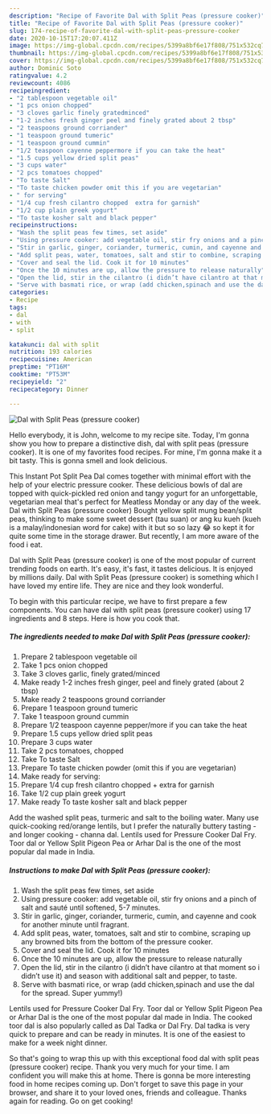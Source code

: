 ```yaml
---
description: "Recipe of Favorite Dal with Split Peas (pressure cooker)"
title: "Recipe of Favorite Dal with Split Peas (pressure cooker)"
slug: 174-recipe-of-favorite-dal-with-split-peas-pressure-cooker
date: 2020-10-15T17:20:07.411Z
image: https://img-global.cpcdn.com/recipes/5399a8bf6e17f808/751x532cq70/dal-with-split-peas-pressure-cooker-recipe-main-photo.jpg
thumbnail: https://img-global.cpcdn.com/recipes/5399a8bf6e17f808/751x532cq70/dal-with-split-peas-pressure-cooker-recipe-main-photo.jpg
cover: https://img-global.cpcdn.com/recipes/5399a8bf6e17f808/751x532cq70/dal-with-split-peas-pressure-cooker-recipe-main-photo.jpg
author: Dominic Soto
ratingvalue: 4.2
reviewcount: 4086
recipeingredient:
- "2 tablespoon vegetable oil"
- "1 pcs onion chopped"
- "3 cloves garlic finely gratedminced"
- "1-2 inches fresh ginger peel and finely grated about 2 tbsp"
- "2 teaspoons ground corriander"
- "1 teaspoon ground tumeric"
- "1 teaspoon ground cummin"
- "1/2 teaspoon cayenne peppermore if you can take the heat"
- "1.5 cups yellow dried split peas"
- "3 cups water"
- "2 pcs tomatoes chopped"
- "To taste Salt"
- "To taste chicken powder omit this if you are vegetarian"
- " for serving"
- "1/4 cup fresh cilantro chopped  extra for garnish"
- "1/2 cup plain greek yogurt"
- "To taste kosher salt and black pepper"
recipeinstructions:
- "Wash the split peas few times, set aside"
- "Using pressure cooker: add vegetable oil, stir fry onions and a pinch of salt and sauté until softened, 5-7 minutes."
- "Stir in garlic, ginger, coriander, turmeric, cumin, and cayenne and cook for another minute until fragrant."
- "Add split peas, water, tomatoes, salt and stir to combine, scraping up any browned bits from the bottom of the pressure cooker."
- "Cover and seal the lid. Cook it for 10 minutes"
- "Once the 10 minutes are up, allow the pressure to release naturally"
- "Open the lid, stir in the cilantro (i didn’t have cilantro at that moment so i didn’t use it) and season with additional salt and pepper, to taste."
- "Serve with basmati rice, or wrap (add chicken,spinach and use the dal for the spread. Super yummy!)"
categories:
- Recipe
tags:
- dal
- with
- split

katakunci: dal with split 
nutrition: 193 calories
recipecuisine: American
preptime: "PT16M"
cooktime: "PT53M"
recipeyield: "2"
recipecategory: Dinner

---
```



![Dal with Split Peas (pressure cooker)](https://img-global.cpcdn.com/recipes/5399a8bf6e17f808/751x532cq70/dal-with-split-peas-pressure-cooker-recipe-main-photo.jpg)

Hello everybody, it is John, welcome to my recipe site. Today, I'm gonna show you how to prepare a distinctive dish, dal with split peas (pressure cooker). It is one of my favorites food recipes. For mine, I'm gonna make it a bit tasty. This is gonna smell and look delicious.

This Instant Pot Split Pea Dal comes together with minimal effort with the help of your electric pressure cooker. These delicious bowls of dal are topped with quick-pickled red onion and tangy yogurt for an unforgettable, vegetarian meal that&#39;s perfect for Meatless Monday or any day of the week. Dal with Split Peas (pressure cooker) Bought yellow split mung bean/split peas, thinking to make some sweet dessert (tau suan) or ang ku kueh (kueh is a malay/indonesian word for cake) with it but so so lazy 😂 so kept it for quite some time in the storage drawer. But recently, I am more aware of the food i eat.

Dal with Split Peas (pressure cooker) is one of the most popular of current trending foods on earth. It's easy, it's fast, it tastes delicious. It is enjoyed by millions daily. Dal with Split Peas (pressure cooker) is something which I have loved my entire life. They are nice and they look wonderful.


To begin with this particular recipe, we have to first prepare a few components. You can have dal with split peas (pressure cooker) using 17 ingredients and 8 steps. Here is how you cook that.

<!--inarticleads1-->

##### The ingredients needed to make Dal with Split Peas (pressure cooker):

1. Prepare 2 tablespoon vegetable oil
1. Take 1 pcs onion chopped
1. Take 3 cloves garlic, finely grated/minced
1. Make ready 1-2 inches fresh ginger, peel and finely grated (about 2 tbsp)
1. Make ready 2 teaspoons ground corriander
1. Prepare 1 teaspoon ground tumeric
1. Take 1 teaspoon ground cummin
1. Prepare 1/2 teaspoon cayenne pepper/more if you can take the heat
1. Prepare 1.5 cups yellow dried split peas
1. Prepare 3 cups water
1. Take 2 pcs tomatoes, chopped
1. Take To taste Salt
1. Prepare To taste chicken powder (omit this if you are vegetarian)
1. Make ready  for serving:
1. Prepare 1/4 cup fresh cilantro chopped + extra for garnish
1. Take 1/2 cup plain greek yogurt
1. Make ready To taste kosher salt and black pepper


Add the washed split peas, turmeric and salt to the boiling water. Many use quick-cooking red/orange lentils, but I prefer the naturally buttery tasting - and longer cooking - channa dal. Lentils used for Pressure Cooker Dal Fry. Toor dal or Yellow Split Pigeon Pea or Arhar Dal is the one of the most popular dal made in India. 

<!--inarticleads2-->

##### Instructions to make Dal with Split Peas (pressure cooker):

1. Wash the split peas few times, set aside
1. Using pressure cooker: add vegetable oil, stir fry onions and a pinch of salt and sauté until softened, 5-7 minutes.
1. Stir in garlic, ginger, coriander, turmeric, cumin, and cayenne and cook for another minute until fragrant.
1. Add split peas, water, tomatoes, salt and stir to combine, scraping up any browned bits from the bottom of the pressure cooker.
1. Cover and seal the lid. Cook it for 10 minutes
1. Once the 10 minutes are up, allow the pressure to release naturally
1. Open the lid, stir in the cilantro (i didn’t have cilantro at that moment so i didn’t use it) and season with additional salt and pepper, to taste.
1. Serve with basmati rice, or wrap (add chicken,spinach and use the dal for the spread. Super yummy!)


Lentils used for Pressure Cooker Dal Fry. Toor dal or Yellow Split Pigeon Pea or Arhar Dal is the one of the most popular dal made in India. The cooked toor dal is also popularly called as Dal Tadka or Dal Fry. Dal tadka is very quick to prepare and can be ready in minutes. It is one of the easiest to make for a week night dinner. 

So that's going to wrap this up with this exceptional food dal with split peas (pressure cooker) recipe. Thank you very much for your time. I am confident you will make this at home. There is gonna be more interesting food in home recipes coming up. Don't forget to save this page in your browser, and share it to your loved ones, friends and colleague. Thanks again for reading. Go on get cooking!
